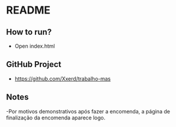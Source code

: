 # README

## How to run?
- Open index.html

## GitHub Project
- https://github.com/Xxerd/trabalho-mas


## Notes
-Por motivos demonstrativos após fazer a encomenda, a página de finalização da encomenda aparece logo.
